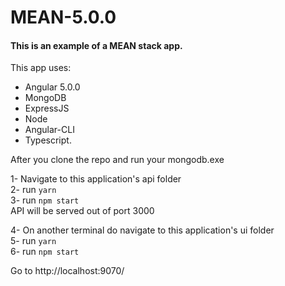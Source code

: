 # MEAN-5.0.0
#### This is an example of a MEAN stack app. <br>

This app uses: 
* Angular 5.0.0
* MongoDB
* ExpressJS
* Node
* Angular-CLI
* Typescript.

After you clone the repo and run your mongodb.exe

1- Navigate to this application's api folder <br>
2- run `yarn` <br>
3- run `npm start`<br>
API will be served out of port 3000

4- On another terminal do navigate to this application's ui folder<br>
5- run `yarn` <br>
6- run `npm start`<br>

Go to http://localhost:9070/
